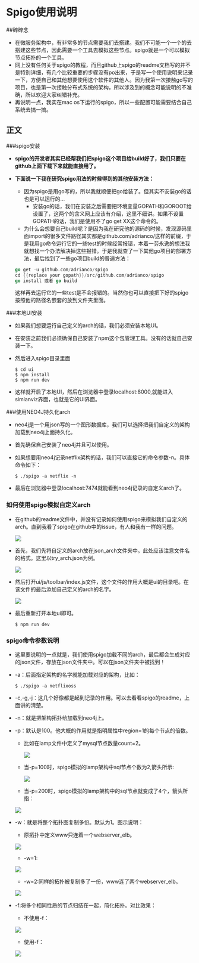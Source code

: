 # Spigo使用说明

##碎碎念

- 在微服务架构中，有非常多的节点需要我们去搭建。我们不可能一个一个的去搭建这些节点，因此需要一个工具去模拟这些节点。spigo就是一个可以模拟节点拓扑的一个工具。
- 网上没有任何关于spigo的教程，而且github上spigo的readme文档写的并不是特别详细，有几个比较重要的步骤没有po出来，于是写一个使用说明来记录一下，方便自己和其他想要使用这个软件的其他人。因为我第一次接触go写的项目，也是第一次接触分布式系统的架构，所以涉及到的概念可能说明的不准确，所以欢迎大家纠错补充。
- 再说明一点，我实在mac os下运行的spigo，所以一些配置可能需要结合自己系统去搞一搞。

## 正文

###spigo安装

- **spigo的开发者其实已经帮我们把spigo这个项目给build好了，我们只要在github上面下载下来就能直接用了。**

- **下面说一下我在研究spigo用法的时候得到的其他安装方法：**

  - 因为spigo是用go写的，所以我就顺便把go给装了。但其实不安装go的话也是可以运行的...
    - 安装go的话，我们在安装之后需要把环境变量GOPATH和GOROOT给设置了，这两个的含义网上应该有介绍，这里不细讲。如果不设置GOPATH的话，我们是使用不了go get XX这个命令的。
  - 为什么会想要自己build呢？是因为我在研究他的源码的时候，发现源码里面import的很多文件路径其实都是github.com/adrianco/这样的前缀，于是我用go命令运行它的一些test的时候经常报错，本着一劳永逸的想法我就想找一个办法解决掉这些报错。于是我就查了一下其他go项目的部署方法，最后找到了一些go项目build的普遍方法：

  ```go
  go get -u github.com/adrianco/spigo
  cd {{replace your gopath}}/src/github.com/adrianco/spigo
  go install 或者 go build
  ```

  ​	这样再去运行它的一些test是不会报错的。当然你也可以直接把下好的spigo按照他的路径名嵌套的放到文件夹里面。

###本地UI安装

- 如果我们想要运行自己定义的arch的话，我们必须安装本地UI。

- 在安装之前我们必须确保自己安装了npm这个包管理工具。没有的话就自己安装一下。

- 然后进入spigo目录里面

  ```shell
  $ cd ui
  $ npm install
  $ npm run dev
  ```

- 这样就开启了本地UI，然后在浏览器中登录localhost:8000,就能进入simianviz界面，也就是它的UI界面。

###使用NEO4J持久化arch

- neo4j是一个用json写的一个图形数据库，我们可以选择把我们自定义的架构加载到neo4j上面持久化。

- 首先确保自己安装了neo4j并且可以使用。

- 如果想要用neo4j记录netflix架构的话，我们可以直接它的命令参数-n。具体命令如下：

  ```
  $ ./spigo -a netflix -n
  ```

- 最后在浏览器中登录localhost:7474就能看到neo4j记录的自定义arch了。

### 如何使用spigo模拟自定义arch

- 在github的readme文件中，并没有记录如何使用spigo来模拟我们自定义的arch。直到我看了spigo在github中的issue，有人和我有一样的问题。

  ![](png/1.png)

- 首先，我们先将自定义的arch放在json_arch文件夹中。此处应该注意文件名的格式。这里以try_arch.json为例。

  ![](png/2.png)

- 然后打开ui/js/toolbar/index.js文件，这个文件的作用大概是ui的目录吧。在该文件的最后添加自己定义的arch的名字。

  ![](png/3.png)

- 最后重新打开本地ui即可。

  ```
  $ npm run dev
  ```

### spigo命令参数说明

- 这里要说明的一点就是，我们使用spigo加载不同的arch，最后都会生成对应的json文件，存放在json文件夹中。可以在json文件夹中被找到！

- -a：后面指定架构的名字就能加载对应的架构，比如：

  ```
  $ ./spigo -a netflixoss
  ```

- -c,-g,-j：这几个好像都是起到记录的作用。可以去看看spigo的readme，上面讲的清楚。

- -n：就是把架构拓扑给加载到neo4j上。

- -p：默认是100。他大概的作用就是指明属性中region=1的每个节点的倍数。

  - 比如在lamp文件中定义了mysql节点数量count=2。

    ![](png/4.png)

  - 当-p=100时，spigo模拟的lamp架构中sql节点个数为2,箭头所示:

    ![](png/5.png)

  - 当-p=200时，spigo模拟的lamp架构中的sql节点就变成了4个，箭头所指：

  ![](png/6.png)

- -w：就是将整个拓扑图复制多份。默认为1。图示说明：

  - 原拓扑中定义www只连着一个webserver_elb。

  ![](png/8.png)

  - -w=1:

  ![](png/7.png)

  - -w=2:同样的拓扑被复制多了一份，www连了两个webserver_elb。

  ![](png/9.png)

- -f:将多个相同性质的节点归结在一起，简化拓扑。对比效果：

  - 不使用-f：

  ![](png/10.png)

  - 使用-f：

  ![](png/11.png)